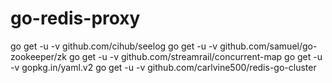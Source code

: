 # go-redis-proxy
go get -u -v github.com/cihub/seelog
go get -u -v github.com/samuel/go-zookeeper/zk
go get -u -v github.com/streamrail/concurrent-map
go get -u -v gopkg.in/yaml.v2
go get -u -v github.com/carlvine500/redis-go-cluster